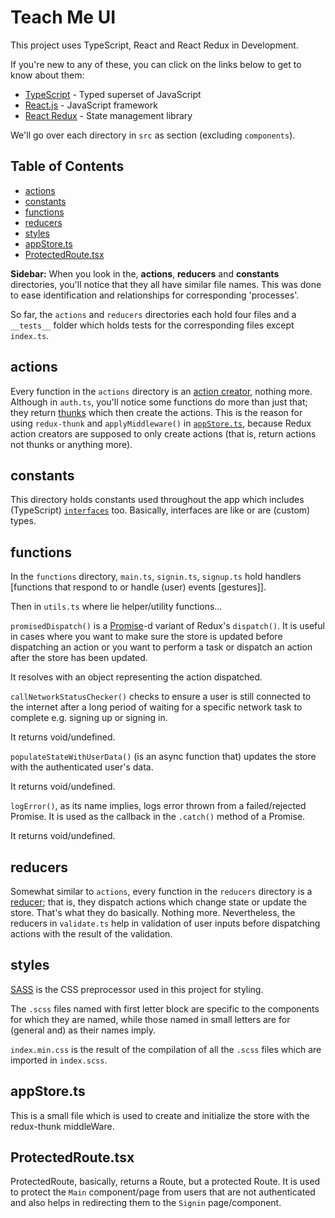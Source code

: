 # **Teach Me UI**

This project uses TypeScript, React and React Redux in Development.

If you're new to any of these, you can click on the links below to get to know about them:

- [TypeScript](https://www.typescriptlang.org) - Typed superset of JavaScript
- [React.js](https://www.reactjs.org) - JavaScript framework
- [React Redux](https://react-redux.js.org/) - State management library

We'll go over each directory in `src` as section (excluding `components`).

## **Table of Contents**

- [actions](#actions)
- [constants](#constants)
- [functions](#functions)
- [reducers](#reducers)
- [styles](#styles)
- [appStore.ts](#appstore-ts)
- [ProtectedRoute.tsx](#protectedroute-tsx)

**Sidebar:** When you look in the, **actions**, **reducers** and **constants** directories, you'll notice that they all have similar file names. This was done to ease identification and relationships for corresponding 'processes'.

So far, the `actions` and `reducers` directories each hold four files and a `__tests__` folder which holds tests for the corresponding files except `index.ts`.

## **actions**

Every function in the `actions` directory is an [action creator](https://redux.js.org/basics/actions#action-creators), nothing more. Although in `auth.ts`, you'll notice some functions do more than just that; they return [thunks](https://daveceddia.com/what-is-a-thunk/) which then create the actions. This is the reason for using `redux-thunk` and `applyMiddleware()` in [`appStore.ts`](#appStore.ts), because Redux action creators are supposed to only create actions (that is, return actions not thunks or anything more).

## **constants**

This directory holds constants used throughout the app which includes (TypeScript) [`interfaces`](https://www.typescriptlang.org/docs/handbook/interfaces.html) too. Basically, interfaces are like or are (custom) types.

## **functions**

In the `functions` directory, `main.ts`, `signin.ts`, `signup.ts` hold handlers [functions that respond to or handle (user) events [gestures]].

Then in `utils.ts` where lie helper/utility functions...

`promisedDispatch()` is a [Promise](https://developer.mozilla.org/en/docs/Web/JavaScript/Reference/Global_Objects/Promise)-d variant of Redux's `dispatch()`. It is useful in cases where you want to make sure the store is updated before dispatching an action or you want to perform a task or dispatch an action after the store has been updated. 

It resolves with an object representing the action dispatched.

`callNetworkStatusChecker()` checks to ensure a user is still connected to the internet after a long period of waiting for a specific network task to complete e.g. signing up or signing in.

It returns void/undefined.

`populateStateWithUserData()` (is an async function that) updates the store with the authenticated user's data.

It returns void/undefined.

`logError()`, as its name implies, logs error thrown from a failed/rejected Promise. It is used as the callback in the `.catch()` method of a Promise.

It returns void/undefined.

## **reducers**

Somewhat similar to `actions`, every function in the `reducers` directory is a [reducer](https://redux.js.org/basics/reducers); that is, they dispatch actions which change state or update the store. That's what they do basically. Nothing more. Nevertheless, the reducers in `validate.ts` help in validation of user inputs before dispatching actions with the result of the validation.

## **styles**

[SASS](https://www.w3schools.com/sass/default.asp) is the CSS preprocessor used in this project for styling.

The `.scss` files named with first letter block are specific to the components for which they are named, while those named in small letters are for (general and) as their names imply.

`index.min.css` is the result of the compilation of all the `.scss` files which are imported in `index.scss`.

## **appStore.ts**

This is a small file which is used to create and initialize the store with the redux-thunk middleWare.

## **ProtectedRoute.tsx**

ProtectedRoute, basically, returns a Route, but a protected Route. It is used to protect the `Main` component/page from users that are not authenticated and also helps in redirecting them to the `Signin` page/component.










